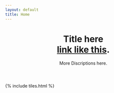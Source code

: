 ```yaml
---
layout: default
title: Home
---
```


<header>
<h1>Title here<br />
<a href="http://example.com">link like this</a>.</h1>
<p>More Discriptions here. </p>
</header>

{% include tiles.html %}
